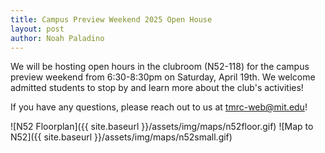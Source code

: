 ```yaml
---
title: Campus Preview Weekend 2025 Open House
layout: post
author: Noah Paladino
---
```


We will be hosting open hours in the clubroom (N52-118) for the campus preview weekend from 6:30-8:30pm on Saturday, April 19th. We welcome admitted students to stop by and learn more about the club's activities!

If you have any questions, please reach out to us at [tmrc-web@mit.edu](mailto:tmrc-web@mit.edu)!

![N52 Floorplan]({{ site.baseurl }}/assets/img/maps/n52floor.gif)
![Map to N52]({{ site.baseurl }}/assets/img/maps/n52small.gif)
